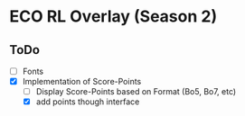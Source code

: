 # ECO RL Overlay (Season 2)

## ToDo

- [ ] Fonts
- [x] Implementation of Score-Points
    - [ ] Display Score-Points based on Format (Bo5, Bo7, etc)
    - [x] add points though interface
